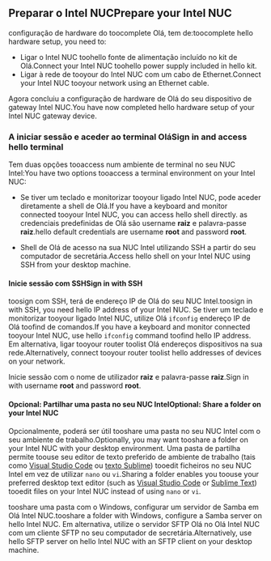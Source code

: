 ## <a name="prepare-your-intel-nuc"></a><span data-ttu-id="b3765-101">Preparar o Intel NUC</span><span class="sxs-lookup"><span data-stu-id="b3765-101">Prepare your Intel NUC</span></span>

<span data-ttu-id="b3765-102">configuração de hardware do toocomplete Olá, tem de:</span><span class="sxs-lookup"><span data-stu-id="b3765-102">toocomplete hello hardware setup, you need to:</span></span>

- <span data-ttu-id="b3765-103">Ligar o Intel NUC toohello fonte de alimentação incluído no kit de Olá.</span><span class="sxs-lookup"><span data-stu-id="b3765-103">Connect your Intel NUC toohello power supply included in hello kit.</span></span>
- <span data-ttu-id="b3765-104">Ligar à rede de tooyour do Intel NUC com um cabo de Ethernet.</span><span class="sxs-lookup"><span data-stu-id="b3765-104">Connect your Intel NUC tooyour network using an Ethernet cable.</span></span>

<span data-ttu-id="b3765-105">Agora concluiu a configuração de hardware de Olá do seu dispositivo de gateway Intel NUC.</span><span class="sxs-lookup"><span data-stu-id="b3765-105">You have now completed hello hardware setup of your Intel NUC gateway device.</span></span>

### <a name="sign-in-and-access-hello-terminal"></a><span data-ttu-id="b3765-106">A iniciar sessão e aceder ao terminal Olá</span><span class="sxs-lookup"><span data-stu-id="b3765-106">Sign in and access hello terminal</span></span>

<span data-ttu-id="b3765-107">Tem duas opções tooaccess num ambiente de terminal no seu NUC Intel:</span><span class="sxs-lookup"><span data-stu-id="b3765-107">You have two options tooaccess a terminal environment on your Intel NUC:</span></span>

- <span data-ttu-id="b3765-108">Se tiver um teclado e monitorizar tooyour ligado Intel NUC, pode aceder diretamente a shell de Olá.</span><span class="sxs-lookup"><span data-stu-id="b3765-108">If you have a keyboard and monitor connected tooyour Intel NUC, you can access hello shell directly.</span></span> <span data-ttu-id="b3765-109">as credenciais predefinidas de Olá são username **raiz** e palavra-passe **raiz**.</span><span class="sxs-lookup"><span data-stu-id="b3765-109">hello default credentials are username **root** and password **root**.</span></span>

- <span data-ttu-id="b3765-110">Shell de Olá de acesso na sua NUC Intel utilizando SSH a partir do seu computador de secretária.</span><span class="sxs-lookup"><span data-stu-id="b3765-110">Access hello shell on your Intel NUC using SSH from your desktop machine.</span></span>

#### <a name="sign-in-with-ssh"></a><span data-ttu-id="b3765-111">Inicie sessão com SSH</span><span class="sxs-lookup"><span data-stu-id="b3765-111">Sign in with SSH</span></span>

<span data-ttu-id="b3765-112">toosign com SSH, terá de endereço IP de Olá do seu NUC Intel.</span><span class="sxs-lookup"><span data-stu-id="b3765-112">toosign in with SSH, you need hello IP address of your Intel NUC.</span></span> <span data-ttu-id="b3765-113">Se tiver um teclado e monitorizar tooyour ligado Intel NUC, utilize Olá `ifconfig` endereço IP de Olá toofind de comandos.</span><span class="sxs-lookup"><span data-stu-id="b3765-113">If you have a keyboard and monitor connected tooyour Intel NUC, use hello `ifconfig` command toofind hello IP address.</span></span> <span data-ttu-id="b3765-114">Em alternativa, ligar tooyour router toolist Olá endereços dispositivos na sua rede.</span><span class="sxs-lookup"><span data-stu-id="b3765-114">Alternatively, connect tooyour router toolist hello addresses of devices on your network.</span></span>

<span data-ttu-id="b3765-115">Inicie sessão com o nome de utilizador **raiz** e palavra-passe **raiz**.</span><span class="sxs-lookup"><span data-stu-id="b3765-115">Sign in with username **root** and password **root**.</span></span>

#### <a name="optional-share-a-folder-on-your-intel-nuc"></a><span data-ttu-id="b3765-116">Opcional: Partilhar uma pasta no seu NUC Intel</span><span class="sxs-lookup"><span data-stu-id="b3765-116">Optional: Share a folder on your Intel NUC</span></span>

<span data-ttu-id="b3765-117">Opcionalmente, poderá ser útil tooshare uma pasta no seu NUC Intel com o seu ambiente de trabalho.</span><span class="sxs-lookup"><span data-stu-id="b3765-117">Optionally, you may want tooshare a folder on your Intel NUC with your desktop environment.</span></span> <span data-ttu-id="b3765-118">Uma pasta de partilha permite toouse seu editor de texto preferido de ambiente de trabalho (tais como [Visual Studio Code](https://code.visualstudio.com/) ou [texto Sublime](http://www.sublimetext.com/)) tooedit ficheiros no seu NUC Intel em vez de utilizar `nano` ou `vi`.</span><span class="sxs-lookup"><span data-stu-id="b3765-118">Sharing a folder enables you toouse your preferred desktop text editor (such as [Visual Studio Code](https://code.visualstudio.com/) or [Sublime Text](http://www.sublimetext.com/)) tooedit files on your Intel NUC instead of using `nano` or `vi`.</span></span>

<span data-ttu-id="b3765-119">tooshare uma pasta com o Windows, configurar um servidor de Samba em Olá Intel NUC.</span><span class="sxs-lookup"><span data-stu-id="b3765-119">tooshare a folder with Windows, configure a Samba server on hello Intel NUC.</span></span> <span data-ttu-id="b3765-120">Em alternativa, utilize o servidor SFTP Olá no Olá Intel NUC com um cliente SFTP no seu computador de secretária.</span><span class="sxs-lookup"><span data-stu-id="b3765-120">Alternatively, use hello SFTP server on hello Intel NUC with an SFTP client on your desktop machine.</span></span>
